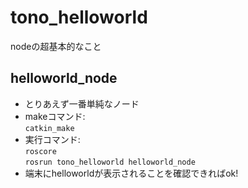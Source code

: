 # tono_helloworld
nodeの超基本的なこと

## helloworld_node
- とりあえず一番単純なノード
- makeコマンド:  
`catkin_make`
- 実行コマンド:  
`roscore`  
`rosrun tono_helloworld helloworld_node`
- 端末にhelloworldが表示されることを確認できればok!
